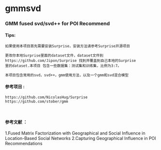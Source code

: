 # gmmsvd
### GMM fused svd/svd++ for POI Recommend 

#### Tips:
    如果使用本项目首先需要安装Surprise，安装方法请参考Surprise开源项目 

    更改你本地Surprise里面的dataset文件，dataset文件到https://github.com/Jipon/Surprise 找到并覆盖到自己本地的Surprise
    里的dataset.本项目 包含一些数据集：测试集和训练集，比例为3:7。 

    本项目包含常用的svd，svd++，gmm使用方法，以及一个gmm和svd混合模型  

#### 参考项目 :  
    https://github.com/NicolasHug/Surprise  
    https://github.com/stober/gmm 
 
#### 参考文献 ：
1.Fused Matrix Factorization with Geographical and
Social Influence in Location-Based Social Networks
2.Capturing Geographical Influence
in POI Recommendations
